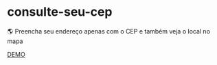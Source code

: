 # consulte-seu-cep

🌎 Preencha seu endereço apenas com o CEP e também veja o local no mapa 

[DEMO](https://mauriciomutte.github.io/consulte-seu-cep/)
